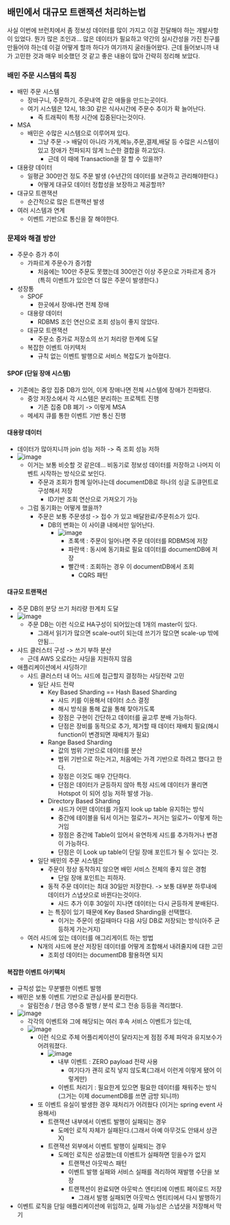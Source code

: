 ## 배민에서 대규모 트랜잭션 처리하는법

사실 이번에 브런치에서 좀 정보성 데이터를 많이 가지고 이걸 전달해야 하는 개발사항이 있었다.
뭔가 많은 조인과... 많은 데이터가 필요하고 약간의 실시간성을 가진 친구를 만들어야 하는데 이걸 어떻게 할까 하다가 여기까지 굴러들어왔다.
근데 들어보니까 내가 고민한 것과 매우 비슷했던 것 같고 좋은 내용이 많아 간략히 정리해 보았다.

### 배민 주문 시스템의 특징

- 배민 주문 시스템
    - 장바구니, 주문하기, 주문내역 같은 애들을 만드는곳이다.
    - 여기 시스템은 12시, 18:30 같은 식사시간에 주문수 추이가 확 늘어난다.
        - 즉 트래픽이 특정 시간에 집중된다는것이다.
- MSA
    - 배민은 수많은 시스템으로 이루어져 있다.
        - 그냥 주문 -> 배달이 아니라 가게,메뉴,주문,결제,배달 등 수많은 시스템이 있고 장애가 전파되지 않게 느슨한 결합을 하고있다.
            - 근데 이 때에 Transaction을 잘 할 수 있을까?
- 대용량 데이터
    - 일평균 300만건 정도 주문 발생 (수년간의 데이터를 보관하고 관리해야한다.)
        - 어떻게 대규모 데이터 정합성을 보장하고 제공할까?
- 대규모 트랜잭션
    - 순간적으로 많은 트랜잭션 발생
- 여러 시스템과 연계
    - 이벤트 기반으로 통신을 잘 해야한다.

### 문제와 해결 방안

- 주문수 증가 추이
    - 가파르게 주문수가 증가함
        - 처음에는 100만 주문도 못했는데 300만건 이상 주문으로 가파르게 증가(특히 이벤트가 있으면 더 많은 주문이 발생한다.)
- 성장통
    - SPOF
        - 한곳에서 장애나면 전체 장애
    - 대용량 데이터
        - RDBMS 조인 연산으로 조회 성능이 좋지 않았다.
    - 대규모 트랜잭션
        - 주문소 증가로 저장소의 쓰기 처리량 한계에 도달
    - 복잡한 이벤트 아키텍처
        - 규칙 없는 이벤트 발행으로 서비스 복잡도가 높아졌다.

#### SPOF (단일 장애 시스템)

 - 기존에는 중앙 집중 DB가 있어, 이게 장애나면 전체 시스템에 장애가 전파됐다.
     - 중앙 저장소에서 각 시스템은 분리하는 프로젝트 진행
         - 기존 집중 DB 폐기 -> 이렇게 MSA
     - 메세지 큐를 통한 이벤트 기반 통신 진행

#### 대용량 데이터

- 데이터가 많아지니까 join 성능 저하 -> 즉 조회 성능 저하
- ![image](https://github.com/RyooChan/TIL/assets/53744363/dbe9d548-b88f-4e48-8d7d-9e092b1f2d1e)
    - 이거는 보통 비슷할 것 같은데... 비동기로 정보성 데이터를 저장하고 나머지 이벤트 시작하는 방식으로 보인다.
        - 주문과 조회가 함께 일어나는데 documentDB로 하나의 싱글 도큐먼트로 구성해서 저장
            - ID기반 조회 연산으로 가져오기 가능
    - 그럼 동기화는 어떻게 했을까?
        - 주문은 보통 주문생성 -> 접수 가 있고 배달완료/주문취소가 있다.
            - DB의 변화는 이 사이클 내에서만 일어난다.
                - ![image](https://github.com/RyooChan/TIL/assets/53744363/25eb1c99-e487-4743-8310-4200134b325c)
                    - 초록색 : 주문이 일어나면 주문 데이터를 RDBMS에 저장
                    - 파란색 : 동시에 동기화로 필요 데이터를 documentDB에 저장
                    - 빨간색 : 조회하는 경우 이 documentDB에서 조회
                        - CQRS 패턴

#### 대규모 트랜잭션

- 주문 DB의 분당 쓰기 처리량 한계치 도달
- ![image](https://github.com/RyooChan/TIL/assets/53744363/2f0f967a-60c7-419e-b0b4-67ed2bb5b382)
    - 주문 DB는 이런 식으로 HA구성이 되어있는데 1개의 master이 있다.
        - 그래서 읽기가 많으면 scale-out이 되는데 쓰기가 많으면 scale-up 밖에 안됨...
- 샤드 클러스터 구성 -> 쓰기 부하 분산
    - 근데 AWS 오로라는 샤딩을 지원하지 않음
- 애플리케이션에서 샤딩하기!
    - 샤드 클러스터 내 어느 샤드에 접근할지 결정하는 샤딩전략 고민
        - 일단 샤드 전략
            - Key Based Sharding == Hash Based Sharding
                - 샤드 키를 이용해서 데이터 소스 결정
                - 해시 방식을 통해 값을 통해 찾아가도록
                - 장점은 구현이 간단하고 데이터를 골고루 분배 가능하다.
                - 단점은 장비를 동적으로 추가, 제거할 때 데이터 재배치 필요(해시 function이 변경되면 재배치가 필요)
            - Range Based Sharding
                - 값의 범위 기반으로 데이터를 분산
                - 범위 기반으로 하는거고, 처음에는 가격 기반으로 하려고 했다고 한다.
                - 장점은 이것도 매우 간단하다.
                - 단점은 데이터가 균등하지 않아 특정 샤드에 데이터가 몰리면 Hotspot 이 되어 성능 저하 발생 가능.
            - Directory Based Sharding
                - 샤드가 어떤 데이터를 가질지 look up table 유지하는 방식
                - 중간에 테이블을 둬서 이거는 절로가~ 저거는 일로가~ 이렇게 하는거임
                - 장점은 중간에 Table이 있어서 유연하게 샤드를 추가하거나 변경이 가능하다.
                - 단점은 이 Look up table이 단일 장애 포인트가 될 수 있다는 것.
        - 일단 배민의 주문 시스템은
            - 주문이 정상 동작하지 않으면 배민 서비스 전체의 좋지 않은 경험
                - 단일 장애 포인트는 피하자.
            - 동적 주문 데이터는 최대 30일만 저장한다. -> 보통 대부분 하루내에 데이터가 스냅샷으로 바뀐다는것이다.
                - 샤드 추가 이후 30일이 지나면 데이터는 다시 균등하게 분배된다.
            - 는 특징이 있기 때문에 Key Based Sharding을 선택했다.
                - 이거는 주문이 생길때마다 다음 샤딩 DB로 저장되는 방식(아주 균등하게 가는거지)
    - 여러 샤드에 있는 데이터를 애그리게이트 하는 방법
        - N개의 샤드에 분산 저장된 데이터를 어떻게 조합해서 내려줄지에 대한 고민
            - 조회성 데이터는 documentDB 활용하면 되지

#### 복잡한 이벤트 아키텍처

- 규칙성 없는 무분별한 이벤트 발행
- 배민은 보통 이벤트 기반으로 관심사를 분리한다.
    - 알림전송 / 현금 영수증 발행 / 분석 로그 전송 등등을 격리했다.
- ![image](https://github.com/RyooChan/TIL/assets/53744363/1f1a6f73-b146-47ab-b75a-d0992053f6a4)
    - 각각의 이벤트와 그에 해당되는 여러 후속 서비스 이벤트가 있는데, 
    - ![image](https://github.com/RyooChan/TIL/assets/53744363/893d278e-4a04-44eb-a772-24440108b3db)
        - 이런 식으로 주체 어플리케이션이 달라지는게 점점 주체 파악과 유지보수가 어려워졌다.
            - ![image](https://github.com/RyooChan/TIL/assets/53744363/75948268-66d1-411e-8fbc-5b4c248fe6b4)
                - 내부 이벤트 : ZERO payload 전략 사용
                    - 여기다가 괜히 로직 넣지 않도록(그래서 이런게 이렇게 됐어 이렇게만)
                - 이벤트 처리기 : 필요한게 있으면 필요한 데이터를 채워주는 방식 (그거는 이제 documentDB를 쓰면 금방 되니까)
        - 또 이벤트 유실이 발생한 경우 재처리가 어려웠다 (이거는 spring event 사용해서)
            - 트랜잭션 내부에서 이벤트 발행이 실패되는 경우
                - 도메인 로직 자체가 실패된다.(그래서 아예 아무것도 안돼서 상관X)
            - 트랜잭션 외부에서 이벤트 발행이 실패되는 경우
                - 도메인 로직은 성공했는데 이벤트가 실패하면 믿을수가 없지
                    - 트랜잭션 아웃박스 패턴
                    - 이벤트 발행 실패와 서비스 실패를 격리하여 재발행 수단을 보장
                    - 트랜잭션이 완료되면 아웃박스 엔티티에 이벤트 페이로드 저장
                        - 그래서 발행 실패되면 아웃박스 엔티티에서 다시 발행하기
- 이벤트 로직을 단일 애플리케이션에 위임하고, 실패 가능성은 스냅샷을 저장해서 막기
